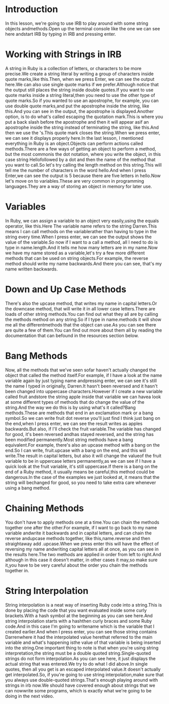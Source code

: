 # Introduction

In this lesson, we're going to use IRB to play around with some string objects andmethods.Open up the terminal console like the one we can see here andstart IRB by typing in IRB and pressing enter.

# Working with Strings in IRB

A string in Ruby is a collection of letters, or characters to be more precise.We create a string literal by writing a group of characters inside quote marks,like this.Then, when we press Enter, we can see the output here.We can also use single quote marks if we prefer.Although notice that the output still places the string inside double quotes.If you want to use quote marks inside a string literal,then you need to use the other type of quote marks.So if you wanted to use an apostrophe, for example, you can use double quote marks,and put the apostrophe inside the string, like this.And you can see in the output, the apostrophe is displayed.Another option, is to do what's called escaping the quotation mark.This is where you put a back slash before the apostrophe and then it will appear asif an apostrophe inside the string instead of terminating the string, like this.And then we use the \'s.This quote mark closes the string.When we press enter, we can see it displays properly here.In the last lesson, I mentioned everything in Ruby is an object.Objects can perform actions called methods.There are a few ways of getting an object to perform a method, but the most commonis the dot notation, where you write the object, in this case string Hellofollowed by a dot and then the name of the method that you want to call.So let's try calling the length method on this string.This will tell me the number of characters in the word hello.And when I press Enter,we can see the output is 5 because there are five letters in hello.Now let's move on to variables.These are very common in programming languages.They are a way of storing an object in memory for later use.

# Variables

In Ruby, we can assign a variable to an object very easily,using the equals operator, like this.Here The variable name refers to the string Darren.This means I can call methods on the variablerather than having to type in the string every time.When I press enter, we can see the output shows the value of the variable.So now if I want to a call a method, all I need to do is type in name.length.And it tells me how many letters are in my name.Now we have my name stored as a variable,let's try a few more different methods that can be used on string objects.For example, the reverse method should write my name backwards.And there you can see, that's my name written backwards.

# Down and Up Case Methods

There's also the upcase method, that writes my name in capital letters.Or the downcase method, that will write it in all lower case letters.There are loads of other string methods.You can find out what they all are by calling the methods method on any string.So if I type in name.methods it will show me all the differentmethods that the object can use.As you can see there are quite a few of them.You can find out more about them all by reading the documentation that can befound in the resources section below.

# Bang Methods

Now, all the methods that we've seen sofar haven't actually changed the object that called the method itself.For example, if I have a look at the name variable again by just typing name andpressing enter, we can see it's still the name I typed in originally, Darren.It hasn't been reversed and it hasn't been changed into uppercase characters.However if I create a new variable called fruit andstore the string apple inside that variable we can havea look at some different types of methods that do change the value of the string.And the way we do this is by using what's it called?Bang methods.These are methods that end in an exclamation mark or a bang symbol.So we can write fruit dot reverse you'll just find I think just bang on the end,when I press enter, we can see the result writes as apples backwards.But also, if I'll check the fruit variable.The variable has changed for good, it's been reversed andhas stayed reversed, and the string has been modified permanently.Most string methods have a bang equivalent.For example, there's also an upcase method with a bang on the end.So I can write, fruit.upcase with a bang on the end, and this will write.The result in capital letters, but also it will change the valueof the fruit variable to be in uppercase letters permanently,as we can see if I have a quick look at the fruit variable, it's still uppercase.If there is a bang on the end of a Ruby method, it usually means be careful,this method could be dangerous.In the case of the examples we just looked at, it means that the string will bechanged for good, so you need to take extra care whenever using a bang method.

# Chaining Methods

You don't have to apply methods one at a time.You can chain the methods together one after the other.For example, if I want to go back to my name variable andwrite it backwards and in capital letters, and can chain the reverse andupcase methods together, like this,name.reverse and then straightaway add .upcase.When we press enter this will have the effect of reversing my name andwriting capital letters all at once, as you can see in the results here.The two methods are applied in order from left to right.And although in this case it doesn't matter, in other cases it may,so make sure it,you have to be very careful about the order you chain the methods together in.

# String Interpolation

String interpolation is a neat way of inserting Ruby code into a string.This is done by placing the code that you want evaluated inside some curly brackets.With a hash symbol at the beginning as you can see here.And string interpolation starts with a hashthen curly braces and some Ruby code.And in this case I'm going to writename which is the variable that I created earlier.And when I press enter, you can see those string contains Darrenwhere it had the interpolated value herethat referred to the main variable and what's happening isthe value of that variable is being inserted into the string.One important thing to note is that when you're using string interpretation,the string must be a double quoted string.Single-quoted strings do not form interpolation.As you can see here, it just displays the actual string that was entered.We try to do what I did above.In single quotes, then all you get is an escaped interpolated value.It doesn't actually get interpolated.So, if you're going to use string interpolation,make sure that you always use double-quoted strings.That's enough playing around with strings in irb now.We should have covered enough about strings that we can nowwrite some programs, which is exactly what we're going to be doing in the next video.